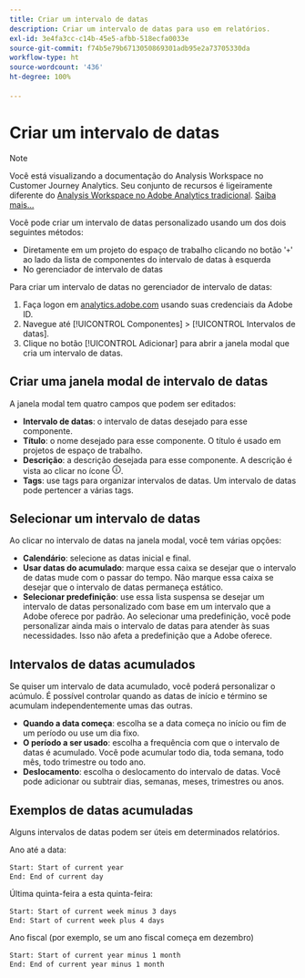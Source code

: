 ```yaml
---
title: Criar um intervalo de datas
description: Criar um intervalo de datas para uso em relatórios.
exl-id: 3e4fa3cc-c14b-45e5-afbb-518ecfa0033e
source-git-commit: f74b5e79b6713050869301adb95e2a73705330da
workflow-type: ht
source-wordcount: '436'
ht-degree: 100%

---
```


# Criar um intervalo de datas

>[!NOTE]
>
>Você está visualizando a documentação do Analysis Workspace no Customer Journey Analytics. Seu conjunto de recursos é ligeiramente diferente do [Analysis Workspace no Adobe Analytics tradicional](https://experienceleague.adobe.com/docs/analytics/analyze/analysis-workspace/home.html?lang=pt-BR). [Saiba mais...](/help/getting-started/cja-aa.md)

Você pode criar um intervalo de datas personalizado usando um dos dois seguintes métodos:

* Diretamente em um projeto do espaço de trabalho clicando no botão &#39;`+`&#39; ao lado da lista de componentes do intervalo de datas à esquerda
* No gerenciador de intervalo de datas

Para criar um intervalo de datas no gerenciador de intervalo de datas:

1. Faça logon em [analytics.adobe.com](https://analytics.adobe.com) usando suas credenciais da Adobe ID.
1. Navegue até [!UICONTROL Componentes] > [!UICONTROL Intervalos de datas].
1. Clique no botão [!UICONTROL Adicionar] para abrir a janela modal que cria um intervalo de datas.

## Criar uma janela modal de intervalo de datas

A janela modal tem quatro campos que podem ser editados:

* **Intervalo de datas**: o intervalo de datas desejado para esse componente.
* **Título**: o nome desejado para esse componente. O título é usado em projetos de espaço de trabalho.
* **Descrição**: a descrição desejada para esse componente. A descrição é vista ao clicar no ícone ![i](../assets/i.png).
* **Tags**: use tags para organizar intervalos de datas. Um intervalo de datas pode pertencer a várias tags.

## Selecionar um intervalo de datas

Ao clicar no intervalo de datas na janela modal, você tem várias opções:

* **Calendário**: selecione as datas inicial e final.
* **Usar datas do acumulado**: marque essa caixa se desejar que o intervalo de datas mude com o passar do tempo. Não marque essa caixa se desejar que o intervalo de datas permaneça estático.
* **Selecionar predefinição**: use essa lista suspensa se desejar um intervalo de datas personalizado com base em um intervalo que a Adobe oferece por padrão. Ao selecionar uma predefinição, você pode personalizar ainda mais o intervalo de datas para atender às suas necessidades. Isso não afeta a predefinição que a Adobe oferece.

## Intervalos de datas acumulados

Se quiser um intervalo de data acumulado, você poderá personalizar o acúmulo. É possível controlar quando as datas de início e término se acumulam independentemente umas das outras.

* **Quando a data começa**: escolha se a data começa no início ou fim de um período ou use um dia fixo.
* **O período a ser usado**: escolha a frequência com que o intervalo de datas é acumulado. Você pode acumular todo dia, toda semana, todo mês, todo trimestre ou todo ano.
* **Deslocamento**: escolha o deslocamento do intervalo de datas. Você pode adicionar ou subtrair dias, semanas, meses, trimestres ou anos.

## Exemplos de datas acumuladas

Alguns intervalos de datas podem ser úteis em determinados relatórios.

Ano até a data:

```text
Start: Start of current year
End: End of current day
```

Última quinta-feira a esta quinta-feira:

```text
Start: Start of current week minus 3 days
End: Start of current week plus 4 days
```

Ano fiscal (por exemplo, se um ano fiscal começa em dezembro)

```text
Start: Start of current year minus 1 month
End: End of current year minus 1 month
```
